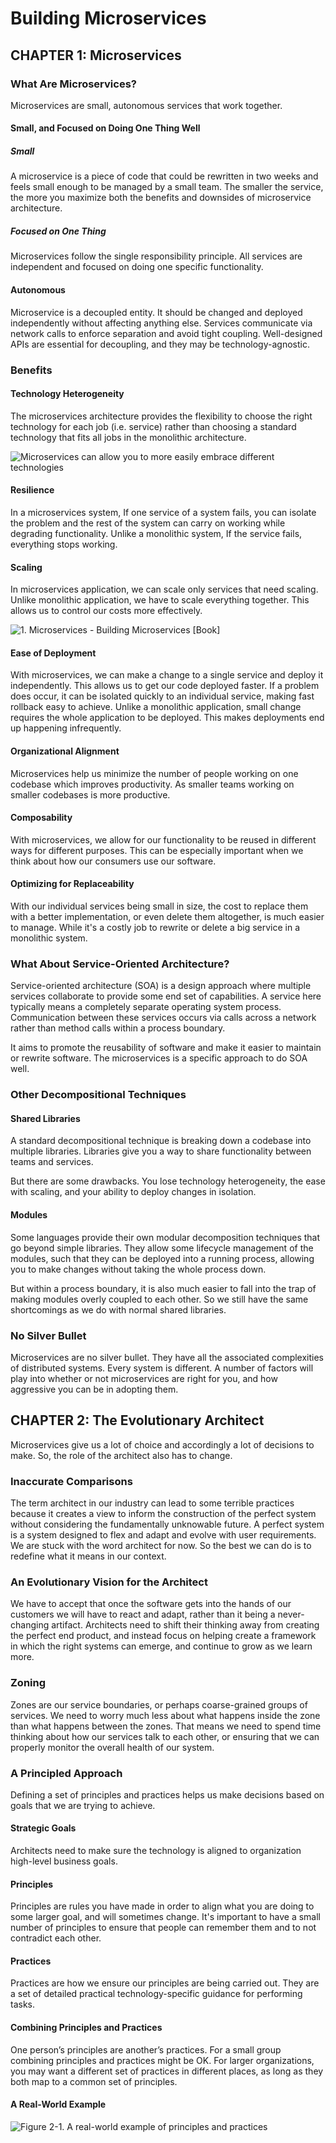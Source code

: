 # Building Microservices

## CHAPTER 1: Microservices

### What Are Microservices?

Microservices are small, autonomous services that work together.

#### Small, and Focused on Doing One Thing Well

##### Small

A microservice is a piece of code that could be rewritten in two weeks and feels small enough to be managed by a small team. The smaller the service, the more you maximize both the benefits and downsides of microservice architecture.

##### Focused on One Thing

Microservices follow the single responsibility principle. All services are independent and focused on doing one specific functionality.

#### Autonomous

Microservice is a decoupled entity. It should be changed and deployed independently without affecting anything else. Services communicate via network calls to enforce separation and avoid tight coupling. Well-designed APIs are essential for decoupling, and they may be technology-agnostic.

 ### Benefits

#### Technology Heterogeneity

The microservices architecture provides the flexibility to choose the right technology for each job (i.e. service) rather than choosing a standard technology that fits all jobs in the monolithic architecture.



![Microservices can allow you to more easily embrace different technologies](https://www.oreilly.com/api/v2/epubs/9781491950340/files/assets/bdms_0101.png)



#### Resilience

In a microservices system, If one service of a system fails, you can isolate the problem and the rest of the system can carry on working while degrading functionality. Unlike a monolithic system, If the service fails, everything stops working.

#### Scaling

In microservices application, we can scale only services that need scaling. Unlike monolithic application, we have to scale everything together. This allows us to control our costs more effectively.

![1. Microservices - Building Microservices [Book]](https://www.oreilly.com/api/v2/epubs/9781491950340/files/assets/bdms_0102.png)

#### Ease of Deployment

With microservices, we can make a change to a single service and deploy it independently. This allows us to get our code deployed faster. If a problem does occur, it can be isolated quickly to an individual service, making fast rollback easy to achieve. Unlike a monolithic application, small change requires the whole application to be deployed. This makes deployments end up happening infrequently.

#### Organizational Alignment

Microservices help us minimize the number of people working on one codebase which improves productivity. As smaller teams working on smaller codebases is more productive.

#### Composability

With microservices, we allow for our functionality to be reused in different ways for different purposes. This can be especially important when we think about how our consumers use our software. 

#### Optimizing for Replaceability

With our individual services being small in size, the cost to replace them with a better implementation, or even delete them altogether, is much easier to manage. While it's a costly job to rewrite or delete a big service in a monolithic system.

### What About Service-Oriented Architecture?

Service-oriented architecture (SOA) is a design approach where multiple services collaborate to provide some end set of capabilities. A service here typically means a completely separate operating system process. Communication between these services occurs via calls across a network rather than method calls within a process boundary.

It aims to promote the reusability of software and make it easier to maintain or rewrite software. The microservices is a specific approach to do SOA well.

### Other Decompositional Techniques

#### Shared Libraries

A standard decompositional technique is breaking down a codebase into multiple libraries. Libraries give you a way to share functionality between teams and services.

But there are some drawbacks. You lose technology heterogeneity, the ease with scaling, and your ability to deploy changes in isolation.

#### Modules

Some languages provide their own modular decomposition techniques that go beyond simple libraries. They allow some lifecycle management of the modules, such that they can be deployed into a running process, allowing you to make changes
without taking the whole process down.

But within a process boundary, it is also much easier to fall into the trap of making modules overly coupled to each other. So we still have the same shortcomings as we do with normal shared libraries. 

### No Silver Bullet

Microservices are no silver bullet. They have all the associated complexities of distributed systems. Every system is different. A number of factors will play into whether or not microservices are right for you, and how aggressive you can be in adopting them.

## CHAPTER 2: The Evolutionary Architect

Microservices give us a lot of choice and accordingly a lot of decisions to make. So, the role of the architect also has to change.

### Inaccurate Comparisons

The term architect in our industry can lead to some terrible practices because it creates a view to inform the construction of the perfect system without considering the fundamentally unknowable future. A perfect system is a system designed to flex and adapt and evolve with user requirements. We are stuck with the word architect for now. So the best we can do is to redefine what it means in our context.

### An Evolutionary Vision for the Architect

We have to accept that once the software gets into the hands of our customers we will have to react and adapt, rather than it being a never-changing artifact. Architects need to shift their thinking away from creating the perfect end product, and instead focus on helping create a framework in which the right systems can emerge, and continue to grow as we learn more.

### Zoning

Zones are our service boundaries, or perhaps coarse-grained groups of services. We need to worry much less about what happens inside the zone than what happens between the zones. That means we need to spend time thinking about how our services talk to each other, or ensuring that we can properly monitor the overall health of our system.

### A Principled Approach

Defining a set of principles and practices helps us make decisions based on goals that we are trying to achieve.

#### Strategic Goals

Architects need to make sure the technology is aligned to organization high-level business goals.

####  Principles

Principles are rules you have made in order to align what you are doing to some larger goal, and will sometimes change. It's important to have a small number of principles to ensure that people can remember them and to not contradict each other.

#### Practices

Practices are how we ensure our principles are being carried out. They are a set of detailed practical technology-specific guidance for performing tasks.

#### Combining Principles and Practices

One person’s principles are another’s practices. For a small group combining principles and practices might be OK. For larger organizations, you may want a different set of practices in different places, as long as they both map to a common set of principles.

#### A Real-World Example

![Figure 2-1. A real-world example of principles and practices](https://arham-jain.github.io/static/img/post/a-real-world-example.png)

